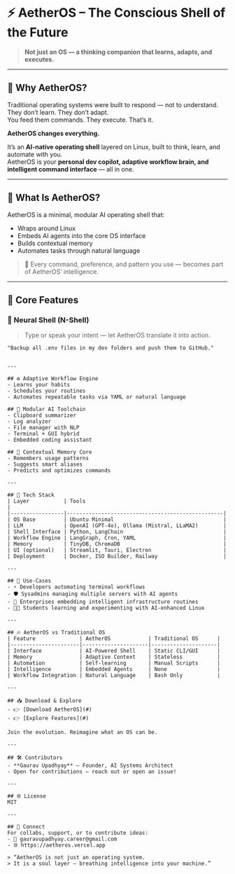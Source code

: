 # ⚡️ AetherOS – The Conscious Shell of the Future

> **Not just an OS — a thinking companion that learns, adapts, and executes.**

---

## 🚨 Why AetherOS?

Traditional operating systems were built to respond — not to understand.  
They don’t learn. They don’t adapt.  
You feed them commands. They execute. That’s it.

**AetherOS changes everything.**

It’s an **AI-native operating shell** layered on Linux, built to think, learn, and automate with you.  
AetherOS is your **personal dev copilot, adaptive workflow brain, and intelligent command interface** — all in one.

---

## 🌌 What Is AetherOS?

AetherOS is a minimal, modular AI operating shell that:
- Wraps around Linux
- Embeds AI agents into the core OS interface
- Builds contextual memory
- Automates tasks through natural language

> 🔁 Every command, preference, and pattern you use — becomes part of AetherOS’ intelligence.

---

## 🚀 Core Features

### 🧠 Neural Shell (N-Shell)
> Type or speak your intent — let AetherOS translate it into action.
```shell
"Backup all .env files in my dev folders and push them to GitHub."


---

## ⚙️ Adaptive Workflow Engine
- Learns your habits
- Schedules your routines
- Automates repeatable tasks via YAML or natural language

## 🧩 Modular AI Toolchain
- Clipboard summarizer
- Log analyzer
- File manager with NLP
- Terminal + GUI hybrid
- Embedded coding assistant

## 💾 Contextual Memory Core
- Remembers usage patterns
- Suggests smart aliases
- Predicts and optimizes commands

---

## 🧬 Tech Stack
| Layer           | Tools                                             |
|-----------------|--------------------------------------------------|
| OS Base         | Ubuntu Minimal                                   |
| LLM             | OpenAI (GPT-4o), Ollama (Mistral, LLaMA2)        |
| Shell Interface | Python, LangChain                                |
| Workflow Engine | LangGraph, Cron, YAML                            |
| Memory          | TinyDB, ChromaDB                                 |
| UI (optional)   | Streamlit, Tauri, Electron                       |
| Deployment      | Docker, ISO Builder, Railway                     |

---

## 🧠 Use-Cases
- ⚡ Developers automating terminal workflows
- 🛡️ Sysadmins managing multiple servers with AI agents
- 🏢 Enterprises embedding intelligent infrastructure routines
- 🧑‍🎓 Students learning and experimenting with AI-enhanced Linux

---

## 🔥 AetherOS vs Traditional OS
| Feature              | AetherOS            | Traditional OS      |
|----------------------|---------------------|---------------------|
| Interface            | AI-Powered Shell    | Static CLI/GUI      |
| Memory               | Adaptive Context    | Stateless           |
| Automation           | Self-learning       | Manual Scripts      |
| Intelligence         | Embedded Agents     | None                |
| Workflow Integration | Natural Language    | Bash Only           |

---

## 📥 Download & Explore
- 👉 [Download AetherOS](#)
- 👉 [Explore Features](#)

Join the evolution. Reimagine what an OS can be.

---

## 🛠️ Contributors
- **Gaurav Upadhyay** – Founder, AI Systems Architect
- Open for contributions – reach out or open an issue!

---

## 🌐 License
MIT

---

## 💬 Connect
For collabs, support, or to contribute ideas:
- 📧 gauravupadhyay.career@gmail.com
- 🌐 https://aetheros.vercel.app

> “AetherOS is not just an operating system.  
> It is a soul layer — breathing intelligence into your machine.”
